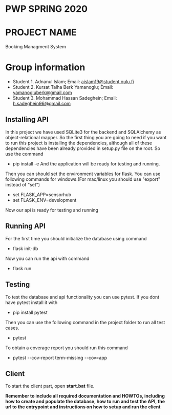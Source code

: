 # PWP SPRING 2020
# PROJECT NAME
Booking Managment System
# Group information
* Student 1. Adnanul Islam; Email: aislam19@student.oulu.fi
* Student 2. Kursat Talha Berk Yamanoglu; Email: yamanogluberk@gmail.com 
* Student 3. Mohammad Hassan Sadeghein; Email: h.sadeghein96@gmail.com


## Installing API
In this project we have used SQLite3 for the backend and SQLAlchemy as object-relational mapper. So the first thing you are going to need if you want to run this project is installing the dependencies, although all of these dependencies have been already provided in setup.py file on the root.
So use the command 
* pip install -e 
And the application will be ready for testing and running.

Then you can should set the environment variables for flask.
You can use following commands for windows.(For mac/linux you should use "export" instead of "set")
* set FLASK_APP=sensorhub
* set FLASK_ENV=development

Now our api is ready for testing and running

## Running API

For the first time you should initialize the database using command 
* flask init-db

Now you can run the api with command
* flask run

## Testing

To test the database and api functionality you can use pytest. If you dont have pytest install it with
* pip install pytest

Then you can use the following command in the project folder to run all test cases.
* pytest 

To obtain a coverage report you should run this command
* pytest --cov-report term-missing --cov=app

## Client
To start the client part, open __start.bat__ file.

__Remember to include all required documentation and HOWTOs, including how to create and populate the database, how to run and test the API, the url to the entrypoint and instructions on how to setup and run the client__


